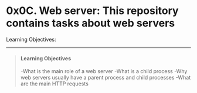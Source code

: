 0x0C. Web server: This repository contains tasks about web servers
==================================================================

Learning Objectives:
_ _ _ _ _ _ _ _ _ _ _

> #### Learning Objectives
>
> -What is the main role of a web server
> -What is a child process
> -Why web servers usually have a parent process and child processes
> -What are the main HTTP requests
>  
